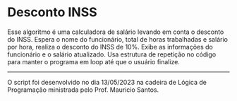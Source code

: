 # Desconto INSS
Esse algoritmo é uma calculadora de salário levando em conta o desconto do INSS.
Espera o nome do funcionário, total de horas trabalhadas e salário por hora, realiza o desconto do INSS de 10%.
Exibe as informações do funcionário e o salário atualizado.
Usa estrutura de repetição no código para manter o programa em loop até que o usuário finalize.


---
O script foi desenvolvido no dia 13/05/2023 na cadeira de Lógica de Programação ministrada pelo Prof. Mauricio Santos.
